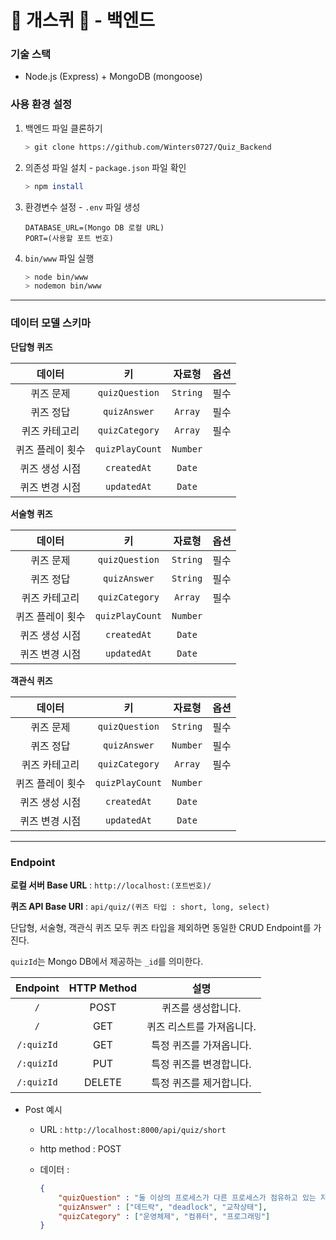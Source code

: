 # 🐾 개스퀴 🐾 - 백엔드

### 기술 스택

- Node.js (Express) + MongoDB (mongoose)



### 사용 환경 설정

1. 백엔드 파일 클론하기

   ```bash
   > git clone https://github.com/Winters0727/Quiz_Backend
   ```

2. 의존성 파일 설치 - `package.json` 파일 확인

   ```bash
   > npm install
   ```

3. 환경변수 설정 - `.env` 파일 생성

   ```
   DATABASE_URL=(Mongo DB 로컬 URL)
   PORT=(사용할 포트 번호)
   ```

4. `bin/www` 파일 실행

   ```bash
   > node bin/www
   > nodemon bin/www
   ```



****



### 데이터 모델 스키마

**단답형 퀴즈**

|    **데이터**    |     **키**      | **자료형** | **옵션** |
| :--------------: | :-------------: | :--------: | :------: |
|    퀴즈 문제     | `quizQuestion`  |  `String`  |   필수   |
|    퀴즈 정답     |  `quizAnswer`   |  `Array`   |   필수   |
|  퀴즈 카테고리   | `quizCategory`  |  `Array`   |   필수   |
| 퀴즈 플레이 횟수 | `quizPlayCount` |  `Number`  |          |
|  퀴즈 생성 시점  |   `createdAt`   |   `Date`   |          |
|  퀴즈 변경 시점  |   `updatedAt`   |   `Date`   |          |



**서술형 퀴즈**

|    **데이터**    |     **키**      | **자료형** | **옵션** |
| :--------------: | :-------------: | :--------: | :------: |
|    퀴즈 문제     | `quizQuestion`  |  `String`  |   필수   |
|    퀴즈 정답     |  `quizAnswer`   |  `String`  |   필수   |
|  퀴즈 카테고리   | `quizCategory`  |  `Array`   |   필수   |
| 퀴즈 플레이 횟수 | `quizPlayCount` |  `Number`  |          |
|  퀴즈 생성 시점  |   `createdAt`   |   `Date`   |          |
|  퀴즈 변경 시점  |   `updatedAt`   |   `Date`   |          |



**객관식 퀴즈**

|    **데이터**    |     **키**      | **자료형** | **옵션** |
| :--------------: | :-------------: | :--------: | :------: |
|    퀴즈 문제     | `quizQuestion`  |  `String`  |   필수   |
|    퀴즈 정답     |  `quizAnswer`   |  `Number`  |   필수   |
|  퀴즈 카테고리   | `quizCategory`  |  `Array`   |   필수   |
| 퀴즈 플레이 횟수 | `quizPlayCount` |  `Number`  |          |
|  퀴즈 생성 시점  |   `createdAt`   |   `Date`   |          |
|  퀴즈 변경 시점  |   `updatedAt`   |   `Date`   |          |



****



### Endpoint

**로컬 서버 Base URL** : `http://localhost:(포트번호)/`

**퀴즈 API Base URI** : `api/quiz/(퀴즈 타입 : short, long, select)`

단답형, 서술형, 객관식 퀴즈 모두 퀴즈 타입을 제외하면 동일한 CRUD Endpoint를 가진다.

`quizId`는 Mongo DB에서 제공하는 `_id`를 의미한다.

| **Endpoint** | **HTTP Method** |         **설명**          |
| :----------: | :-------------: | :-----------------------: |
|     `/`      |      POST       |    퀴즈를 생성합니다.     |
|     `/`      |       GET       | 퀴즈 리스트를 가져옵니다. |
|  `/:quizId`  |       GET       |  특정 퀴즈를 가져옵니다.  |
|  `/:quizId`  |       PUT       |  특정 퀴즈를 변경합니다.  |
|  `/:quizId`  |     DELETE      |  특정 퀴즈를 제거합니다.  |



- Post 예시

  - URL : `http://localhost:8000/api/quiz/short`

  - http method : POST

  - 데이터 : 

    ```json
    {
        "quizQuestion" : "둘 이상의 프로세스가 다른 프로세스가 점유하고 있는 자원을 서로 기다릴 때 무한 대기에 빠지는 상황을 뭐라고 하나요?",
        "quizAnswer" : ["데드락", "deadlock", "교착상태"],
        "quizCategory" : ["운영체제", "컴퓨터", "프로그래밍"]
    }
    ```

    